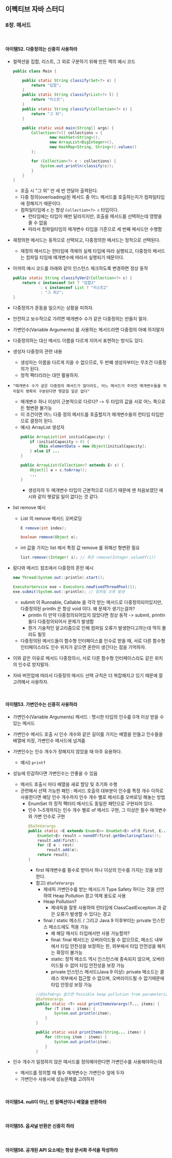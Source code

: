 ## 이펙티브 자바 스터디

### 8장. 메서드

<br>

#### 아이템52. 다중정의는 신중히 사용하라

- 컬렉션을 집합, 리스트, 그 외로 구분하기 위해 만든 책의 예시 코드
    ```java
    public class Main {

        public static String classify(Set<?> s) {
            return "집합";
        }
        public static String classify(List<?> l) {
            return "리스트";
        }
        public static String classify(Collection<?> c) {
            return "그 외";
        }
    
        public static void main(String[] args) {
            Collection<?>[] collections = {
                    new HashSet<String>(),
                    new ArrayList<BigInteger>(),
                    new HashMap<String, String>().values()
            };
    
            for (Collection<?> c : collections) {
                System.out.println(classify(c));
            }
        }
    }
    ```
    - 호출 시 "그 외" 만 세 번 연달아 출력된다.
    - 다중 정의(overloading)된 메서드 중 어느 메서드를 호출하는지가 컴파일타임에 정해지기 때문이다.
    - 컴파일타임에 c 는 항상 ```Collection<?> c``` 타입이다.
        - 런타임에는 타입이 매번 달라지지만, 호출을 메서드를 선택하는데 영향을 줄 수 없음
        - 따라서 컴파일타임의 매개변수 타입을 기준으로 세 번째 메서드만 수행함

- 재정의한 메서드는 동적으로 선택되고, 다중정의한 메서드는 정적으로 선택된다.
    - 재정의 메서드는 런타임에 객체의 실제 타입에 따라 실행되고, 다중정의 메서드는 컴파일 타임에 매개변수에 따라서 실행되기 때문이다.

- 아까의 예시 코드를 아래와 같이 인스턴스 체크하도록 변경하면 정상 동작
    ```java
    public static String classifyVer2(Collection<?> c) {
        return c instanceof Set ? "집합2"
                : c instanceof List ? "리스트2"
                : "그 외2";
    }
    ```

- 다중정의가 혼동을 일으키는 상황을 피하자.

- 안전하고 보수적으로 가려면 매개변수 수가 같은 다중정의는 만들지 말자.

- 가변인수(Variable Arguments) 를 사용하는 메서드라면 다중정의 아예 하지말자

- 다중정의하는 대신 메서드 이름을 다르게 지어서 표현하는 방식도 있다.

- 생성자 다중정의 관련 내용
    - 생성자는 이름을 다르게 지을 수 없으므로, 두 번째 생성자부터는 무조건 다중정의가 된다.
    - 정적 팩터리라는 대안 활용하자.
 
- ```"매개변수 수가 같은 다중정의 메서드가 많더라도, 어느 메서드가 주어진 매개변수들을 처리할지 명확히 구분된다면 헷갈일 일은 없다"```
    - 매개변수 하나 이상이 근본적으로 다르다? -> 두 타입의 값을 서로 어느 쪽으로든 형변환 불가능
    - 이 조건이면 어느 다중 정의 메서드를 호출할지가 매개변수들의 런타임 타입만으로 결정이 된다.
    - 예시) ArrayList 생성자
        ```java
        public ArrayList(int initialCapacity) {
            if (initialCapacity > 0) {
                this.elementData = new Object[initialCapacity];
            } else if ...
        }
    
        public ArrayList(Collection<? extends E> c) {
            Object[] a = c.toArray();
            ...
        }
        ```
        - 생성자의 두 매개변수 타입이 근본적으로 다르기 때문에 맨 처음보였던 예시와 같이 헷갈일 일이 없다는 것 같다.

- list remove 예시
    - List 의 remove 메서드 오버로딩
        ```java
        E remove(int index);

        boolean remove(Object o);
        ```
    - int 값을 가지는 list 에서 특정 값 remove 를 위해선 형변환 필요
        ```java
        list.remove((Integer) i); // 혹은 remove(Integer.valueOf(i))
        ```

- 람다와 메서드 참조에서 다중정의 혼란 예시
    ```java
    new Thread(System.out::println).start();

    ExecutorService exe = Executors.newFixedThreadPool(1);
    exe.submit(System.out::println); // 컴파일 오류 발생
    ```
    - submit 이 Runnable, Callable 을 각각 받는 메서드로 다중정의되어있지만, 다중정의된 println 은 항상 void 이다. 왜 문제가 생기는걸까?
        - println 이 만약 다중정의되어있지 않았다면 정상 동작 -> submit, println 둘다 다중정의되어서 문제가 발생함
        - 뭔가 기술적인 알고리즘으로 인해 컴파일 오류가 발생한다고하는데 딱히 몰라도 될듯
    - 다중정의된 메서드들이 함수형 인터페이스를 인수로 받을 때, 서로 다른 함수형 인터페이스라도 인수 위치가 같으면 혼란이 생긴다는 점을 기억하자.
 
- 이와 같은 이유로 메서드 다중정의시, 서로 다른 함수형 인터페이스라도 같은 위치의 인수로 받지말자.

- 자바 버전업에 따라서 다중정의 메서드 선택 규칙은 더 복잡해지고 있기 때문에 잘고려해서 사용하자.

<br>

#### 아이템53. 가변인수는 신중히 사용하라

- 가변인수(Variable Arguments) 메서드 : 명시한 타입의 인수를 0개 이상 받을 수 있는 메서드

- 가변인수 메서드 호출 시 인수 개수와 같은 길이를 가지는 배열을 만들고 인수들을 배열에 저장, 가변인수 메서드에 넘겨줌

- 가변인수는 인수 개수가 정해지지 않았을 때 아주 유용하다.
    - 예시) ```printf```
 
- 성능에 민감하다면 가변인수는 안좋을 수 있음
    - 메서드 호출시 마다 배열을 새로 할당 및 초기화 수행
    - 관련해서 선택 가능한 패턴 : 메서드 호출의 대부분이 인수를 특정 개수 이하로 사용한다면 해당 인수 개수까지 인수 개수 별로 메서드를 오버로딩 해놓는 방법
        - EnumSet 의 정적 팩터리 메서드도 동일한 패턴으로 구현되어 있다.
        - 인수 1~5개까지는 인수 개수 별로 of 메서드 구현, 그 이상은 필수 매개변수와 가변 인수로 구현
            ```java
            @SafeVarargs
            public static <E extends Enum<E>> EnumSet<E> of(E first, E... rest) {
                EnumSet<E> result = noneOf(first.getDeclaringClass());
                result.add(first);
                for (E e : rest)
                    result.add(e);
                return result;
            }
            ```
            - first 매개변수를 필수로 받아서 하나 이상의 인수를 가지는 것을 보장한다.
            - 참고) ```@SafeVarargs```
                - 제네릭 가변인수를 받는 메서드가 Type Safety 하다는 것을 선언하여 Heap Pollution 경고 억제 용도로 사용
                - Heap Pollution?
                    - 제네릭을 잘못 사용하여 런타임에 ClassCastException 과 같은 오류가 발생할 수 있다는 경고
                - final / static 메소드 / 그리고 Java 9 이후부터는 private 인스턴스 메소드에도 적용 가능
                    - 왜 해당 메서드 타입에서만 사용 가능할까?
                    - final: final 메서드는 오버라이드될 수 없으므로, 메소드 내부에서 타입 안전성을 보장하는 한, 외부에서 타입 안전성을 해치는 확장이 불가능
                    - static: 정적 메소드 역시 인스턴스에 종속되지 않으며, 오버라이드될 수 없어 타입 안전성을 보장 가능
                    - private 인스턴스 메서드(Java 9 이상): private 메소드는 클래스 외부에서 접근할 수 없으며, 오버라이드될 수 없기때문에 타입 안정성 보장 가능
                ```java
                //@SafeArgs 없으면 Possible heap pollution from parameterized vararg type
                @SafeVarargs
                public static <T> void printItemsVarargs(T... items) {
                    for (T item : items) {
                        System.out.println(item);
                    }
                }
            
                public static void printItems(String... items) {
                    for (String item : items) {
                        System.out.println(item);
                    }
                }
                ```
 
- 인수 개수가 일정하지 않은 메서드를 정의해야한다면 가변인수를 사용해야하는데
    - 메서드를 정의할 때 필수 매개변수는 가변인수 앞에 두자
    - 가변인수 사용시에 성능문제를 고려하자

<br>

#### 아이템54. null이 아닌, 빈 컬렉션이나 배열을 반환하라



<br>

#### 아이템55. 옵셔널 반환은 신중히 하라



<br>

#### 아이템56. 공개된 API 요소에는 항상 문서화 주석을 작성하라



<br>

